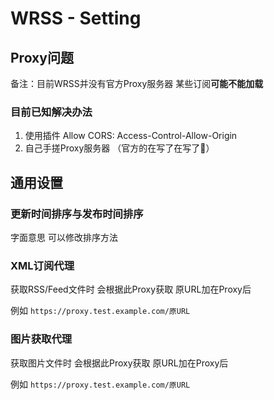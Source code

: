 # WRSS - Setting

## Proxy问题

备注：目前WRSS并没有官方Proxy服务器 某些订阅<strong>可能不能加载</strong>

### 目前已知解决办法

 1. 使用插件 Allow CORS: Access-Control-Allow-Origin
 2. 自己手搓Proxy服务器 （官方的在写了在写了🥹）


## 通用设置

### 更新时间排序与发布时间排序

字面意思 可以修改排序方法

### XML订阅代理

获取RSS/Feed文件时 会根据此Proxy获取 原URL加在Proxy后

例如 `https://proxy.test.example.com/原URL`

### 图片获取代理

获取图片文件时 会根据此Proxy获取 原URL加在Proxy后

例如 `https://proxy.test.example.com/原URL`